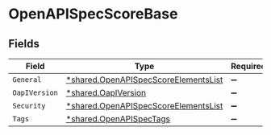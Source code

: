 # OpenAPISpecScoreBase


## Fields

| Field                                                                                       | Type                                                                                        | Required                                                                                    | Description                                                                                 |
| ------------------------------------------------------------------------------------------- | ------------------------------------------------------------------------------------------- | ------------------------------------------------------------------------------------------- | ------------------------------------------------------------------------------------------- |
| `General`                                                                                   | [*shared.OpenAPISpecScoreElementsList](../../models/shared/openapispecscoreelementslist.md) | :heavy_minus_sign:                                                                          | N/A                                                                                         |
| `OapIVersion`                                                                               | [*shared.OapIVersion](../../models/shared/oapiversion.md)                                   | :heavy_minus_sign:                                                                          | N/A                                                                                         |
| `Security`                                                                                  | [*shared.OpenAPISpecScoreElementsList](../../models/shared/openapispecscoreelementslist.md) | :heavy_minus_sign:                                                                          | N/A                                                                                         |
| `Tags`                                                                                      | [*shared.OpenAPISpecTags](../../models/shared/openapispectags.md)                           | :heavy_minus_sign:                                                                          | N/A                                                                                         |